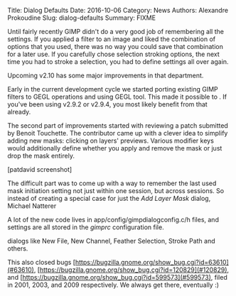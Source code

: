 Title: Dialog Defaults
Date: 2016-10-06
Category: News
Authors: Alexandre Prokoudine
Slug: dialog-defaults
Summary: FIXME

Until fairly recently GIMP didn't do a very good job of remembering all the settings. If you applied a filter to an image and liked the combination of options that you used, there was no way you could save that combination for a later use. If you carefully chose selection stroking options, the next time you had to stroke a selection, you had to define settings all over again.

Upcoming v2.10 has some major improvements in that department.

Early in the current development cycle we started porting existing GIMP filters to GEGL operations and using GEGL tool. This made it possible to . If you've been using v2.9.2 or v2.9.4, you most likely benefit from that already.

The second part of improvements started with reviewing a patch submitted by Benoit Touchette. The contributor came up with a clever idea to simplify adding new masks: clicking on layers' previews. Various modifier keys would additionally define whether you apply and remove the mask or just drop the mask entirely.

[patdavid screenshot]

The difficult part was to come up with a way to remember the last used mask initiation setting not just within one session, but across sessions. So instead of creating a special case for just the _Add Layer Mask_ dialog, Michael Natterer

A lot of the new code lives in app/config/gimpdialogconfig.c/h files, and settings are all stored in the _gimprc_ configuration file.

dialogs like New File, New Channel, Feather Selection, Stroke Path and others.

This also closed bugs [https://bugzilla.gnome.org/show_bug.cgi?id=63610](#63610), [https://bugzilla.gnome.org/show_bug.cgi?id=120829](#120829), and [https://bugzilla.gnome.org/show_bug.cgi?id=599573](#599573), filed in 2001, 2003, and 2009 respectively. We always get there, eventually :)

